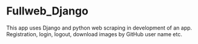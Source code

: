 # Fullweb_Django
This app uses Django and python web scraping in development of an app. Registration, login, logout, download images by GitHub user name etc. 
